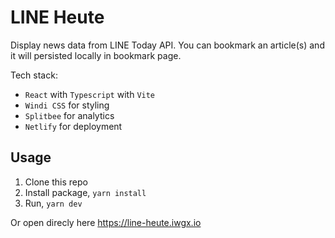 # LINE Heute

Display news data from LINE Today API. You can bookmark an article(s) and it will persisted locally in bookmark page.

Tech stack:

- `React` with `Typescript` with `Vite`
- `Windi CSS` for styling
- `Splitbee` for analytics
- `Netlify` for deployment

## Usage

1. Clone this repo
2. Install package, `yarn install`
3. Run, `yarn dev`

Or open direcly here https://line-heute.iwgx.io
